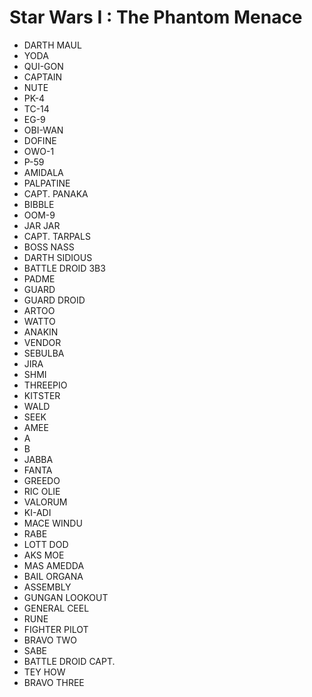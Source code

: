 # Star Wars I : The Phantom Menace

* DARTH MAUL
* YODA
* QUI-GON
* CAPTAIN
* NUTE
* PK-4
* TC-14
* EG-9
* OBI-WAN
* DOFINE
* OWO-1
* P-59
* AMIDALA
* PALPATINE
* CAPT. PANAKA
* BIBBLE
* OOM-9
* JAR JAR
* CAPT. TARPALS
* BOSS NASS
* DARTH SIDIOUS
* BATTLE DROID 3B3
* PADME
* GUARD
* GUARD DROID
* ARTOO
* WATTO
* ANAKIN
* VENDOR
* SEBULBA
* JIRA
* SHMI
* THREEPIO
* KITSTER
* WALD
* SEEK
* AMEE
* A
* B
* JABBA
* FANTA
* GREEDO
* RIC OLIE
* VALORUM
* KI-ADI
* MACE WINDU
* RABE
* LOTT DOD
* AKS MOE
* MAS AMEDDA
* BAIL ORGANA
* ASSEMBLY
* GUNGAN LOOKOUT
* GENERAL CEEL
* RUNE
* FIGHTER PILOT
* BRAVO TWO
* SABE
* BATTLE DROID CAPT.
* TEY HOW
* BRAVO THREE